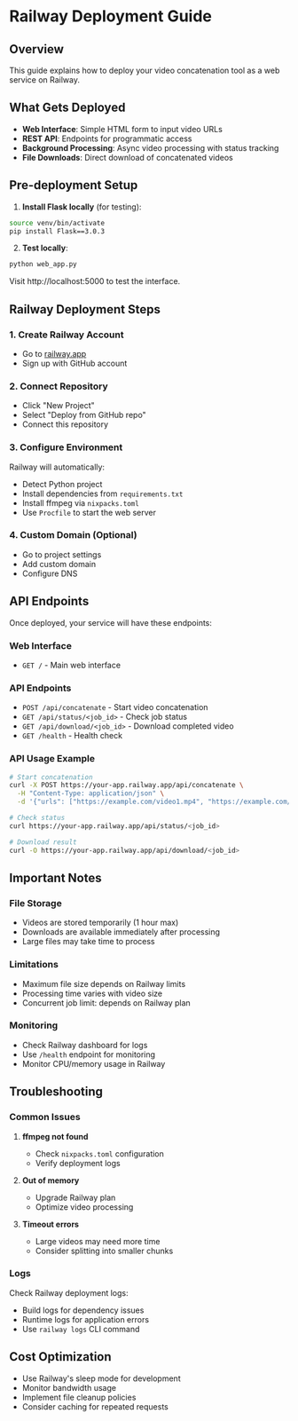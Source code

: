 # Railway Deployment Guide

## Overview

This guide explains how to deploy your video concatenation tool as a web service on Railway.

## What Gets Deployed

- **Web Interface**: Simple HTML form to input video URLs
- **REST API**: Endpoints for programmatic access
- **Background Processing**: Async video processing with status tracking
- **File Downloads**: Direct download of concatenated videos

## Pre-deployment Setup

1. **Install Flask locally** (for testing):

```bash
source venv/bin/activate
pip install Flask==3.0.3
```

2. **Test locally**:

```bash
python web_app.py
```

Visit http://localhost:5000 to test the interface.

## Railway Deployment Steps

### 1. Create Railway Account

- Go to [railway.app](https://railway.app)
- Sign up with GitHub account

### 2. Connect Repository

- Click "New Project"
- Select "Deploy from GitHub repo"
- Connect this repository

### 3. Configure Environment

Railway will automatically:

- Detect Python project
- Install dependencies from `requirements.txt`
- Install ffmpeg via `nixpacks.toml`
- Use `Procfile` to start the web server

### 4. Custom Domain (Optional)

- Go to project settings
- Add custom domain
- Configure DNS

## API Endpoints

Once deployed, your service will have these endpoints:

### Web Interface

- `GET /` - Main web interface

### API Endpoints

- `POST /api/concatenate` - Start video concatenation
- `GET /api/status/<job_id>` - Check job status
- `GET /api/download/<job_id>` - Download completed video
- `GET /health` - Health check

### API Usage Example

```bash
# Start concatenation
curl -X POST https://your-app.railway.app/api/concatenate \
  -H "Content-Type: application/json" \
  -d '{"urls": ["https://example.com/video1.mp4", "https://example.com/video2.mp4"], "output_name": "result.mp4"}'

# Check status
curl https://your-app.railway.app/api/status/<job_id>

# Download result
curl -O https://your-app.railway.app/api/download/<job_id>
```

## Important Notes

### File Storage

- Videos are stored temporarily (1 hour max)
- Downloads are available immediately after processing
- Large files may take time to process

### Limitations

- Maximum file size depends on Railway limits
- Processing time varies with video size
- Concurrent job limit: depends on Railway plan

### Monitoring

- Check Railway dashboard for logs
- Use `/health` endpoint for monitoring
- Monitor CPU/memory usage in Railway

## Troubleshooting

### Common Issues

1. **ffmpeg not found**

   - Check `nixpacks.toml` configuration
   - Verify deployment logs

2. **Out of memory**

   - Upgrade Railway plan
   - Optimize video processing

3. **Timeout errors**
   - Large videos may need more time
   - Consider splitting into smaller chunks

### Logs

Check Railway deployment logs:

- Build logs for dependency issues
- Runtime logs for application errors
- Use `railway logs` CLI command

## Cost Optimization

- Use Railway's sleep mode for development
- Monitor bandwidth usage
- Implement file cleanup policies
- Consider caching for repeated requests
